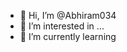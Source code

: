 - 👋 Hi, I’m @Abhiram034
- 👀 I’m interested in ...
- 🌱 I’m currently learning 

<!---
Abhiram034/Abhiram034 is a ✨ special ✨ repository because its `README.md` (this file) appears on your GitHub profile.
You can click the Preview link to take a look at your changes.
--->
